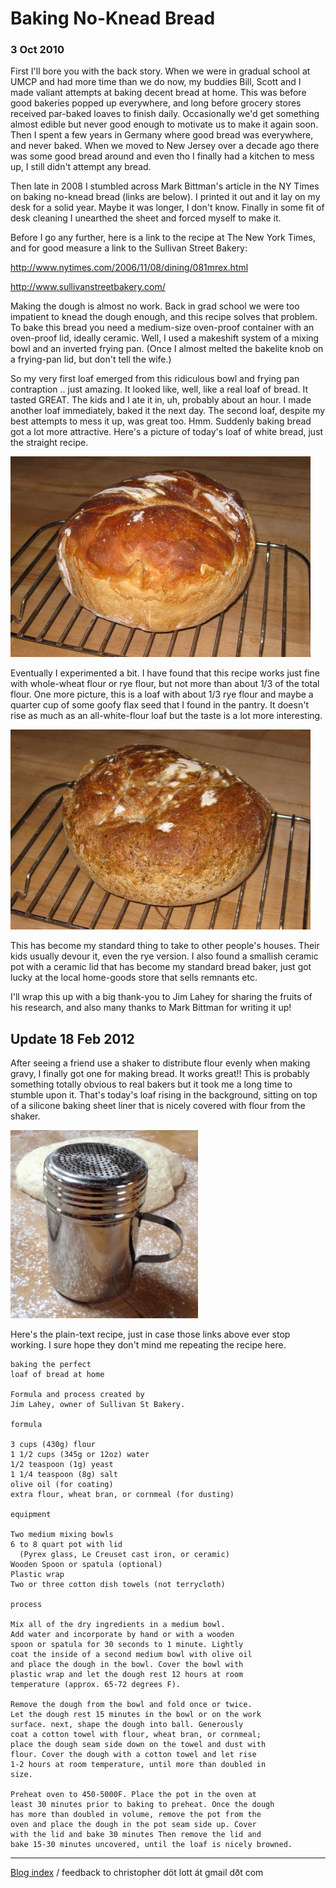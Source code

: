 # Baking No-Knead Bread

### 3 Oct 2010

First I'll bore you with the back story.  When we were in gradual
school at UMCP and had more time than we do now, my buddies Bill,
Scott and I made valiant attempts at baking decent bread at home.
This was before good bakeries popped up everywhere, and long before
grocery stores received par-baked loaves to finish daily.
Occasionally we'd get something almost edible but never good enough
to motivate us to make it again soon.
Then I spent a few years in Germany where good bread was everywhere,
and never baked.  When we moved to New Jersey over a decade ago there
was some good bread around and even tho I finally had a kitchen to
mess up, I still didn't attempt any bread.

Then late in 2008 I stumbled across Mark Bittman's article in the NY
Times on baking no-knead bread (links are below).  I printed it out
and it lay on my desk for a solid year.  Maybe it was longer, I don't
know.  Finally in some fit of desk cleaning I unearthed the sheet
and forced myself to make it.

Before I go any further, here is a link to the recipe at The New York
Times, and for good measure a link to the Sullivan Street Bakery:

http://www.nytimes.com/2006/11/08/dining/081mrex.html

http://www.sullivanstreetbakery.com/

Making the dough is almost no work.  Back in grad school we were too
impatient to knead the dough enough, and this recipe solves that
problem.  To bake this bread you need a medium-size oven-proof
container with an oven-proof lid, ideally ceramic.  Well, I used a
makeshift system of a mixing bowl and an inverted frying pan.  (Once I
almost melted the bakelite knob on a frying-pan lid, but don't tell
the wife.)

So my very first loaf emerged from this ridiculous bowl and frying pan
contraption .. just amazing.  It looked like, well, like a real loaf
of bread.  It tasted GREAT.  The kids and I ate it in, uh, probably
about an hour.  I made another loaf immediately, baked it the next
day. The second loaf, despite my best attempts to mess it up, was
great too.  Hmm.  Suddenly baking bread got a lot more attractive.
Here's a picture of today's loaf of white bread, just the straight
recipe.

![white](pix/bread-white.jpg)

Eventually I experimented a bit.  I have found that this recipe works
just fine with whole-wheat flour or rye flour, but not more than about
1/3 of the total flour.  One more picture, this is a loaf with about
1/3 rye flour and maybe a quarter cup of some goofy flax seed that I
found in the pantry.  It doesn't rise as much as an all-white-flour
loaf but the taste is a lot more interesting.

![rye](pix/bread-rye.jpg)

This has become my standard thing to take to other people's houses.
Their kids usually devour it, even the rye version.  I also found a
smallish ceramic pot with a ceramic lid that has become my standard
bread baker, just got lucky at the local home-goods store that sells
remnants etc.

I'll wrap this up with a big thank-you to Jim Lahey for sharing the
fruits of his research, and also many thanks to Mark Bittman for
writing it up!

## Update 18 Feb 2012

After seeing a friend use a shaker to
distribute flour evenly when making gravy, I finally got one for
making bread.  It works great!!  This is probably something totally
obvious to real bakers but it took me a long time to stumble upon it.
That's today's loaf rising in the background, sitting on top of a
silicone baking sheet liner that is nicely covered with flour from the
shaker.

![shaker](pix/bread-shaker.jpg)

Here's the plain-text recipe, just in case those links above ever stop
working. I sure hope they don't mind me repeating the recipe here.

```
baking the perfect
loaf of bread at home

Formula and process created by
Jim Lahey, owner of Sullivan St Bakery.

formula

3 cups (430g) flour
1 1/2 cups (345g or 12oz) water
1/2 teaspoon (1g) yeast
1 1/4 teaspoon (8g) salt
olive oil (for coating)
extra flour, wheat bran, or cornmeal (for dusting)

equipment

Two medium mixing bowls
6 to 8 quart pot with lid
  (Pyrex glass, Le Creuset cast iron, or ceramic)
Wooden Spoon or spatula (optional)
Plastic wrap
Two or three cotton dish towels (not terrycloth)

process

Mix all of the dry ingredients in a medium bowl. 
Add water and incorporate by hand or with a wooden 
spoon or spatula for 30 seconds to 1 minute. Lightly 
coat the inside of a second medium bowl with olive oil 
and place the dough in the bowl. Cover the bowl with 
plastic wrap and let the dough rest 12 hours at room 
temperature (approx. 65-72 degrees F).

Remove the dough from the bowl and fold once or twice. 
Let the dough rest 15 minutes in the bowl or on the work 
surface. next, shape the dough into ball. Generously 
coat a cotton towel with flour, wheat bran, or cornmeal; 
place the dough seam side down on the towel and dust with 
flour. Cover the dough with a cotton towel and let rise 
1-2 hours at room temperature, until more than doubled in 
size.

Preheat oven to 450-5000F. Place the pot in the oven at 
least 30 minutes prior to baking to preheat. Once the dough 
has more than doubled in volume, remove the pot from the 
oven and place the dough in the pot seam side up. Cover 
with the lid and bake 30 minutes Then remove the lid and 
bake 15-30 minutes uncovered, until the loaf is nicely browned.
```

---

[Blog index](../index.html) / feedback to christopher d&ouml;t lott &aacute;t gmail d&eth;t&nbsp;com

